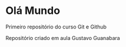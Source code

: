 # Olá Mundo
 Primeiro repositório do curso Git e Github

Repositório criado em aula Gustavo Guanabara